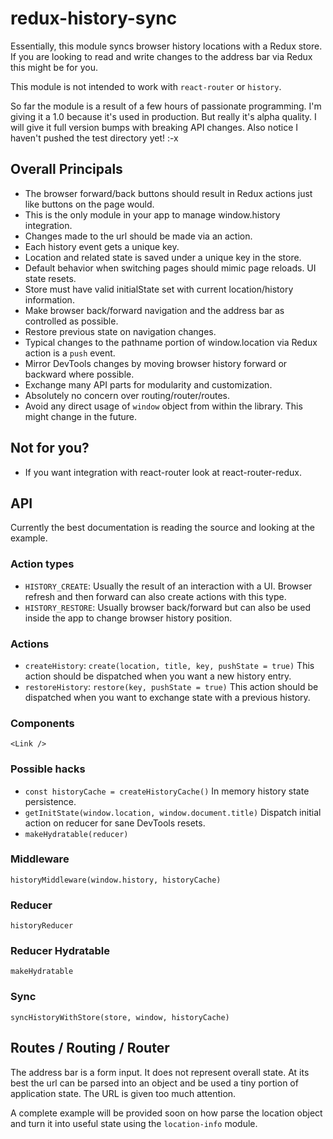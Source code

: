# redux-history-sync

Essentially, this module syncs browser history locations with a Redux store. If you are looking to read and write changes to the address bar via Redux this might be for you.

This module is not intended to work with `react-router` or `history`.

So far the module is a result of a few hours of passionate programming. I'm giving it a 1.0 because it's used in production. But really it's alpha quality. I will give it full version bumps with breaking API changes. Also notice I haven't pushed the test directory yet! :-x

## Overall Principals

* The browser forward/back buttons should result in Redux actions just like buttons on the page would.
* This is the only module in your app to manage window.history integration.
* Changes made to the url should be made via an action.
* Each history event gets a unique key.
* Location and related state is saved under a unique key in the store.
* Default behavior when switching pages should mimic page reloads. UI state resets.
* Store must have valid initialState set with current location/history information.
* Make browser back/forward navigation and the address bar as controlled as possible.
* Restore previous state on navigation changes.
* Typical changes to the pathname portion of window.location via Redux action is a `push` event.
* Mirror DevTools changes by moving browser history forward or backward where possible.
* Exchange many API parts for modularity and customization.
* Absolutely no concern over routing/router/routes.
* Avoid any direct usage of `window` object from within the library. This might change in the future.

## Not for you?

* If you want integration with react-router look at react-router-redux.

## API

Currently the best documentation is reading the source and looking at the example.

### Action types

* `HISTORY_CREATE`: Usually the result of an interaction with a UI. Browser refresh and then forward can also create actions with this type.
* `HISTORY_RESTORE`: Usually browser back/forward but can also be used inside the app to change browser history position.

### Actions

* `createHistory`: `create(location, title, key, pushState = true)` This action should be dispatched when you want a new history entry.
* `restoreHistory`: `restore(key, pushState = true)` This action should be dispatched when you want to exchange state with a previous history.

### Components

`<Link />`

### Possible hacks

* `const historyCache = createHistoryCache()` In memory history state persistence.
* `getInitState(window.location, window.document.title)` Dispatch initial action on reducer for sane DevTools resets.
* `makeHydratable(reducer)`

### Middleware

`historyMiddleware(window.history, historyCache)`

### Reducer

`historyReducer`

### Reducer Hydratable

`makeHydratable`

### Sync

`syncHistoryWithStore(store, window, historyCache)`

## Routes / Routing / Router

The address bar is a form input. It does not represent overall state. At its best the url can be parsed into an object and be used a tiny portion of application state. The URL is given too much attention.

A complete example will be provided soon on how parse the location object and turn it into useful state using the `location-info` module.
